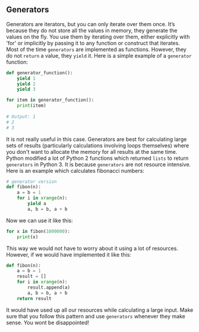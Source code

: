 ## Generators

Generators are iterators, but you can only iterate over them once. It’s because they do not store all the values in memory, they generate the values on the fly. You use them by iterating over them, either explicitly with 'for' or implicitly by passing it to any function or construct that iterates. Most of the time `generators` are implemented as functions. However, they do not `return` a value, they `yield` it. Here is a simple example of a `generator` function:

```python
def generator_function():
    yield 1
    yield 2
    yield 3

for item in generator_function():
    print(item)
    
# Output: 1
# 2
# 3
```

It is not really useful in this case. Generators are best for calculating large sets of results (particularly calculations involving loops themselves) where you don't want to allocate the memory for all results at the same time. Python modified a lot of Python 2 functions which returned `lists` to return `generators` in Python 3. It is because `generators` are not resource intensive. Here is an example which calculates fibonacci numbers:

```python
# generator version
def fibon(n):
    a = b = 1
    for i in xrange(n):
        yield a
        a, b = b, a + b
```

Now we can use it like this:

```python
for x in fibon(1000000):
    print(x)
```

This way we would not have to worry about it using a lot of resources. However, if we would have implemented it like this:

```python
def fibon(n):
    a = b = 1
    result = []
    for i in xrange(n):
        result.append(a)
        a, b = b, a + b
    return result
```

It would have used up all our resources while calculating a large input. Make sure that you follow this pattern and use `generators` whenever they make sense. You wont be disappointed!